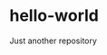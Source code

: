 # hello-world
<p>Just another repository</p>
<a href="http://4.bp.blogspot.com/-ogftVLMG-fE/UUfjG5VbsfI/AAAAAAAABD8/LI3zOG-E0iQ/s1600/bmw-r1100s-bmw-motorbike-bike-motorcycles+%281%29.jpg"
